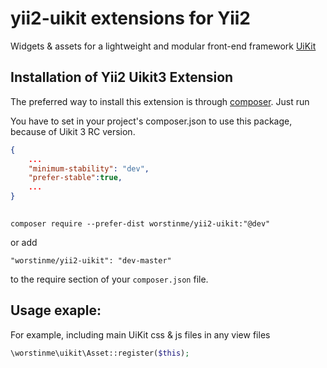 # yii2-uikit extensions for Yii2

Widgets & assets for a lightweight and modular front-end framework [UiKit](http://getuikit.com/) 


Installation of Yii2 Uikit3 Extension
------------------------------------

The preferred way to install this extension is through [composer](http://getcomposer.org/download/). Just run

You have to set in your project's composer.json to use this package, because of Uikit 3 RC version.

```json
{
    ...
    "minimum-stability": "dev",
    "prefer-stable":true,
    ...
}
    
```


```
composer require --prefer-dist worstinme/yii2-uikit:"@dev"
```
or add

```
"worstinme/yii2-uikit": "dev-master"
```
to the require section of your `composer.json` file.


Usage exaple:
-------------

For example, including main UiKit css & js files in any view files

```php
\worstinme\uikit\Asset::register($this);
```